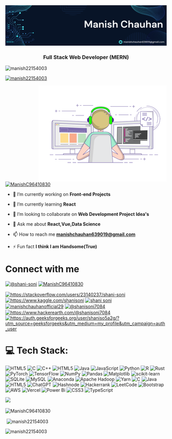

<div align="center">
    <img src="https://github.com/manish22154003/manish22154003/blob/main/Navy%20Blue%20Geometric%20Technology%20LinkedIn%20Banner.png">
</div>

<h3 align="center"> Full Stack Web Developer (MERN) </h3>
<p align="left"> <img src="https://komarev.com/ghpvc/?username=manish22154003&label=Profile%20views&color=0e75b6&style=flat" alt="manish22154003" /> </p>

<p align="left"> <a href="https://github.com/ryo-ma/github-profile-trophy"><img src="https://github-profile-trophy.vercel.app/?username=manish22154003" alt="manish22154003" /></a> </p>
<img align="right" alt="Coding" width="400" src="https://raw.githubusercontent.com/devSouvik/devSouvik/master/gif3.gif">

<p align="left"> <a href="https://twitter.com/ManishC96410830" target="blank"><img src="https://img.shields.io/twitter/follow/ManishC96410830?logo=twitter&style=for-the-badge" alt="ManishC96410830" /></a> </p>


- 🔭 I’m currently working on **Front-end Projects**

- 🌱 I’m currently learning **React**

- 👯 I’m looking to collaborate on **Web Development Project Idea's**

- 💬 Ask me about **React,Vue,Data Science**

- 📫 How to reach me **manishchauhan639019@gmail.com**

- ⚡ Fun fact **I think I am Handsome(True)**

# Connect with me
<p align="left">
<a href="https://codepen.io/@shani-soni" target="blank"><img align="center" src="https://raw.githubusercontent.com/rahuldkjain/github-profile-readme-generator/master/src/images/icons/Social/codepen.svg" alt="@shani-soni" height="30" width="40" /></a>
<a href="https://twitter.com/ManishC96410830" target="_blank"><img align="center" src="https://raw.githubusercontent.com/rahuldkjain/github-profile-readme-generator/master/src/images/icons/Social/twitter.svg" alt="ManishC96410830" height="30" width="40" /></a>


<a href="https://stackoverflow.com/users/https://stackoverflow.com/users/23140237/shani-soni" target="blank"><img align="center" src="https://raw.githubusercontent.com/rahuldkjain/github-profile-readme-generator/master/src/images/icons/Social/stack-overflow.svg" alt="https://stackoverflow.com/users/23140237/shani-soni" height="30" width="40" /></a>
<a href="https://kaggle.com/https://www.kaggle.com/shanisoni" target="blank"><img align="center" src="https://raw.githubusercontent.com/rahuldkjain/github-profile-readme-generator/master/src/images/icons/Social/kaggle.svg" alt="https://www.kaggle.com/shanisoni" height="30" width="40" /></a>
<a href="https://fb.com/ManishChauhanOfficial29" target="blank"><img align="center" src="https://raw.githubusercontent.com/rahuldkjain/github-profile-readme-generator/master/src/images/icons/Social/facebook.svg" alt="shani soni" height="30" width="40" /></a>
<a href="https://instagram.com/manishchauhanofficial29" target="blank"><img align="center" src="https://raw.githubusercontent.com/rahuldkjain/github-profile-readme-generator/master/src/images/icons/Social/instagram.svg" alt="manishchauhanofficial29" height="30" width="40" /></a>
<a href="https://www.hackerrank.com/@shanisoni7084" target="blank"><img align="center" src="https://raw.githubusercontent.com/rahuldkjain/github-profile-readme-generator/master/src/images/icons/Social/hackerrank.svg" alt="@shanisoni7084" height="30" width="40" /></a>
<a href="https://www.hackerearth.com/https://www.hackerearth.com/@shanisoni7084" target="blank"><img align="center" src="https://raw.githubusercontent.com/rahuldkjain/github-profile-readme-generator/master/src/images/icons/Social/hackerearth.svg" alt="https://www.hackerearth.com/@shanisoni7084" height="30" width="40" /></a>
<a href="https://auth.geeksforgeeks.org/user/https://auth.geeksforgeeks.org/user/shaniso5a2g/?utm_source=geeksforgeeks&utm_medium=my_profile&utm_campaign=auth_user" target="blank"><img align="center" src="https://raw.githubusercontent.com/rahuldkjain/github-profile-readme-generator/master/src/images/icons/Social/geeks-for-geeks.svg" alt="https://auth.geeksforgeeks.org/user/shaniso5a2g/?utm_source=geeksforgeeks&utm_medium=my_profile&utm_campaign=auth_user" height="30" width="40" /></a>
</p>






# 💻 Tech Stack:
![HTML5](https://img.shields.io/badge/html5-%23E34F26.svg?style=for-the-badge&logo=html5&logoColor=white) ![C](https://img.shields.io/badge/c-%2300599C.svg?style=for-the-badge&logo=c&logoColor=white) ![C++](https://img.shields.io/badge/c++-%2300599C.svg?style=for-the-badge&logo=c%2B%2B&logoColor=white) ![HTML5](https://img.shields.io/badge/html5-%23E34F26.svg?style=for-the-badge&logo=html5&logoColor=white) ![Java](https://img.shields.io/badge/java-%23ED8B00.svg?style=for-the-badge&logo=openjdk&logoColor=white) ![JavaScript](https://img.shields.io/badge/javascript-%23323330.svg?style=for-the-badge&logo=javascript&logoColor=%23F7DF1E) ![Python](https://img.shields.io/badge/python-3670A0?style=for-the-badge&logo=python&logoColor=ffdd54) ![R](https://img.shields.io/badge/r-%23276DC3.svg?style=for-the-badge&logo=r&logoColor=white) ![Rust](https://img.shields.io/badge/rust-%23000000.svg?style=for-the-badge&logo=rust&logoColor=white) ![PyTorch](https://img.shields.io/badge/PyTorch-%23EE4C2C.svg?style=for-the-badge&logo=PyTorch&logoColor=white) ![TensorFlow](https://img.shields.io/badge/TensorFlow-%23FF6F00.svg?style=for-the-badge&logo=TensorFlow&logoColor=white) ![NumPy](https://img.shields.io/badge/numpy-%23013243.svg?style=for-the-badge&logo=numpy&logoColor=white) ![Pandas](https://img.shields.io/badge/pandas-%23150458.svg?style=for-the-badge&logo=pandas&logoColor=white) ![Matplotlib](https://img.shields.io/badge/Matplotlib-%23ffffff.svg?style=for-the-badge&logo=Matplotlib&logoColor=black) ![scikit-learn](https://img.shields.io/badge/scikit--learn-%23F7931E.svg?style=for-the-badge&logo=scikit-learn&logoColor=white) ![SQLite](https://img.shields.io/badge/sqlite-%2307405e.svg?style=for-the-badge&logo=sqlite&logoColor=white) ![MySQL](https://img.shields.io/badge/mysql-%2300000f.svg?style=for-the-badge&logo=mysql&logoColor=white) ![Anaconda](https://img.shields.io/badge/Anaconda-%2344A833.svg?style=for-the-badge&logo=anaconda&logoColor=white) ![Apache Hadoop](https://img.shields.io/badge/Apache%20Hadoop-66CCFF?style=for-the-badge&logo=apachehadoop&logoColor=black) ![Yarn](https://img.shields.io/badge/yarn-%232C8EBB.svg?style=for-the-badge&logo=yarn&logoColor=white) ![C](https://img.shields.io/badge/c-%2300599C.svg?style=for-the-badge&logo=c&logoColor=white) ![Java](https://img.shields.io/badge/java-%23ED8B00.svg?style=for-the-badge&logo=openjdk&logoColor=white) ![HTML5](https://img.shields.io/badge/html5-%23E34F26.svg?style=for-the-badge&logo=html5&logoColor=white) ![ChatGPT](https://img.shields.io/badge/chatGPT-74aa9c?style=for-the-badge&logo=openai&logoColor=white) ![Hashnode](https://img.shields.io/badge/Hashnode-2962FF?style=for-the-badge&logo=hashnode&logoColor=white) ![Hackerrank](https://img.shields.io/badge/-Hackerrank-2EC866?style=for-the-badge&logo=HackerRank&logoColor=white) ![LeetCode](https://img.shields.io/badge/LeetCode-000000?style=for-the-badge&logo=LeetCode&logoColor=#d16c06) ![Bootstrap](https://img.shields.io/badge/bootstrap-%238511FA.svg?style=for-the-badge&logo=bootstrap&logoColor=white) ![AWS](https://img.shields.io/badge/AWS-%23FF9900.svg?style=for-the-badge&logo=amazon-aws&logoColor=white) ![Vercel](https://img.shields.io/badge/vercel-%23000000.svg?style=for-the-badge&logo=vercel&logoColor=white) ![Power Bi](https://img.shields.io/badge/power_bi-F2C811?style=for-the-badge&logo=powerbi&logoColor=black)
![CSS3](https://img.shields.io/badge/css3-%231572B6.svg?style=for-the-badge&logo=css3&logoColor=white) ![TypeScript](https://img.shields.io/badge/typescript-%23007ACC.svg?style=for-the-badge&logo=typescript&logoColor=white)








  
  <img src="https://capsule-render.vercel.app/api?type=waving&color=gradient&height=100&section=footer"/>
</p>

<p><img align="center" src="https://github-readme-streak-stats.herokuapp.com/?user=manish22154003&" alt="ManishC96410830" /></p>  
<p>&nbsp;<img align="center" src="https://github-readme-stats.vercel.app/api?username=manish22154003&show_icons=true&locale=en" alt="manish22154003" /></p>
<p><img align="left" src="https://github-readme-stats.vercel.app/api/top-langs?username=manish22154003&show_icons=true&locale=en&layout=compact" alt="manish22154003" /></p>



